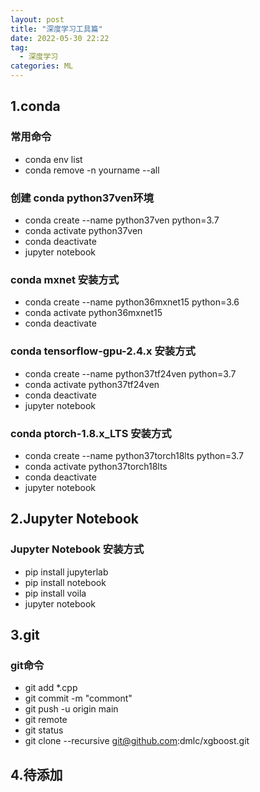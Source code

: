 ```yaml
---
layout: post
title: "深度学习工具篇"
date: 2022-05-30 22:22
tag:
  - 深度学习
categories: ML
---
```


## 1.conda

### 常用命令
- conda env list 
- conda remove -n yourname --all


### 创建 conda python37ven环境
- conda create --name python37ven python=3.7
- conda activate python37ven
- conda deactivate
- jupyter notebook

### conda mxnet 安装方式

- conda create --name python36mxnet15 python=3.6
- conda activate python36mxnet15
- conda deactivate

### conda tensorflow-gpu-2.4.x 安装方式
- conda create --name python37tf24ven python=3.7
- conda activate python37tf24ven
- conda deactivate
- jupyter notebook


### conda ptorch-1.8.x_LTS 安装方式
- conda create --name python37torch18lts python=3.7
- conda activate python37torch18lts
- conda deactivate
- jupyter notebook

## 2.Jupyter Notebook

### Jupyter Notebook 安装方式
- pip install jupyterlab
- pip install notebook
- pip install voila
- jupyter notebook

## 3.git

### git命令
- git add *.cpp
- git commit -m "commont"
- git push -u origin main
- git remote
- git status
- git clone --recursive git@github.com:dmlc/xgboost.git


## 4.待添加
